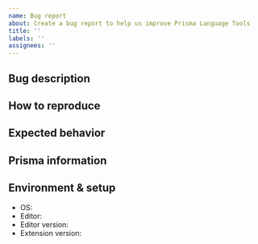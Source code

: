 ```yaml
---
name: Bug report
about: Create a bug report to help us improve Prisma Language Tools
title: ''
labels: ''
assignees: ''
---
```


<!--
Thanks for helping us improve Prisma! 🙏 Please follow the sections in the template and provide as much information as possible about your problem, e.g. by setting `prisma.trace.server` to `verbose` or `messages` in your VSCode settings. The output will be visible in the `Prisma Language Server` output.

Learn more about writing proper bug reports here: https://pris.ly/d/bug-reports
-->

## Bug description

<!-- A clear and concise description of what the bug is. -->

## How to reproduce

<!--
Steps to reproduce the behavior:
1. Go to '...'
2. Change '....'
3. Run '....'
4. See error
-->

## Expected behavior

<!-- A clear and concise description of what you expected to happen. -->

## Prisma information

<!-- Your Prisma schema, Prisma Client queries, ...
Do not include your database credentials when sharing your Prisma schema! -->

## Environment & setup

<!-- In which environment does the problem occur -->

- OS: <!--[e.g. Mac OS, Windows, Debian, CentOS, ...]-->
- Editor: <!--[VSCode, Vim, ...]-->
- Editor version: <!--[..., 1.51.0, 1.51.1, ...]-->
- Extension version: <!--[Go to the extension marketplace to see your installed extensions.]-->

```

```
